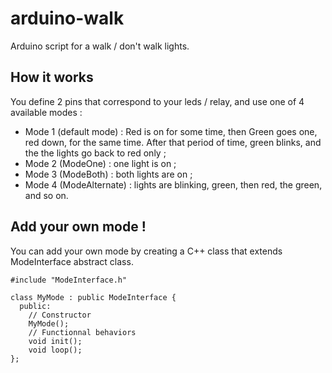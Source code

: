 arduino-walk
============

Arduino script for a walk / don't walk lights.

How it works
------------

You define 2 pins that correspond to your leds / relay, and use one of 4 available modes :

* Mode 1 (default mode) : Red is on for some time, then Green goes one, red down, for the same time. After that period of time, green blinks, and the the lights go back to red only ;
* Mode 2 (ModeOne) : one light is on ;
* Mode 3 (ModeBoth) : both lights are on ;
* Mode 4 (ModeAlternate) : lights are blinking, green, then red, the green, and so on.

Add your own mode !
-------------------

You can add your own mode by creating a C++ class that extends ModeInterface abstract class.

    #include "ModeInterface.h"
    
    class MyMode : public ModeInterface {
      public:
        // Constructor
        MyMode();
        // Functionnal behaviors
        void init();
        void loop();
    };

